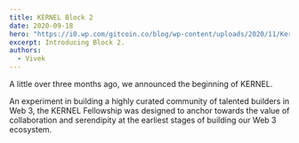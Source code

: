```yaml
---
title: KERNEL Block 2
date: 2020-09-18
hero: "https://i0.wp.com/gitcoin.co/blog/wp-content/uploads/2020/11/Kernel_Dv2.png?w=1400&ssl=1"
excerpt: Introducing Block 2.
authors:
  - Vivek
---
```


A little over three months ago, we announced the beginning of KERNEL.

An experiment in building a highly curated community of talented builders in Web 3, the KERNEL Fellowship was designed to anchor towards the value of collaboration and serendipity at the earliest stages of building our Web 3 ecosystem.